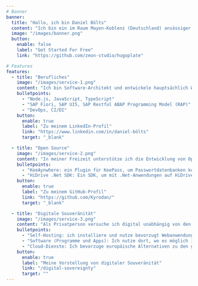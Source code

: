 ```yaml
---
# Banner
banner:
  title: "Hallo, ich bin Daniel Bölts"
  content: "Ich bin ein im Raum Mayen-Koblenz (Deutschland) ansässiger Software Engineer (Programmierer), der hier seine Gedanken teilt."
  image: "/images/banner.png"
  button:
    enable: false
    label: "Get Started For Free"
    link: "https://github.com/zeon-studio/hugoplate"

# Features
features:
  - title: "Berufliches"
    image: "/images/service-1.png"
    content: "Ich bin Software-Architekt und entwickele hauptsächlich Webanwendungen mit SAP Fiori. Meine Kernfähigkeiten sind:"
    bulletpoints:
      - "Node.js, JavaScript, TypeScript"
      - "SAP Fiori, SAP UI5, SAP Restful ABAP Programming Model (RAP)"
      - "DevOps, CI/DI"
    button:
      enable: true
      label: "Zu meinem LinkedIn-Profil"
      link: "https://www.linkedin.com/in/daniel-bölts"
      target: "_blank"

  - title: "Open Source"
    image: "/images/service-2.png"
    content: "In meiner Freizeit unterstütze ich die Entwicklung von Open Source Software. Meine eigenen Projekte sind:"
    bulletpoints:
      - "KeeAynwhere: ein Plugin für KeePass, um Passwortdatenbanken komfortabel in Cloud-Diensten zu speichern."
      - "HiDrive .Net SDK: Ein SDK, um mit .Net-Anwendungen auf HiDrive-Speicher zugreifen zu können."
    button:
      enable: true
      label: "Zu meinem GitHub-Profil"
      link: "https://github.com/Kyrodan/"
      target: "_blank"

  - title: "Digitale Souveränität"
    image: "/images/service-3.png"
    content: "Als Privatperson versuche ich digital unabhängig von den großen (amerikanischen) Konzernen zu sein. Dies versuche ich durft folgende Strategien umzusetzen:"
    bulletpoints:
      - "Self-Hosting: ich installiere und nutze bevorzugt Webanwendungen auf der von mir kontrollierten Infrastruktur (z. B. meinem Homeserver oder NAS zu Hause)"
      - "Software (Programme und Apps): Ich nutze dort, wo es möglich ist, Open Source Software."
      - "Cloud-Dienste: Ich bevorzuge europäische Alternativen zu den großen amerikanischen Diensten. Sollte noch keine europäische Alternative existieren, so greife ich möglichst auf Dienste zurück, die durch gemeinnützige Stiftungen oder ähnliches finanziert werden."
    button:
      enable: true
      label: "Meine Vorstellung von digitaler Souveränität"
      link: "/digital-sovereignty"
      target: ""
---
```

